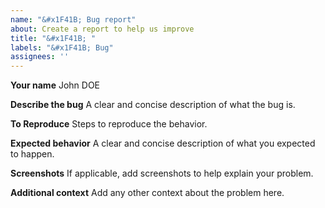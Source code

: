 ```yaml
---
name: "&#x1F41B; Bug report"
about: Create a report to help us improve
title: "&#x1F41B; "
labels: "&#x1F41B; Bug"
assignees: ''
---
```

**Your name**
John DOE

**Describe the bug**
A clear and concise description of what the bug is.

**To Reproduce**
Steps to reproduce the behavior.

**Expected behavior**
A clear and concise description of what you expected to happen.

**Screenshots**
If applicable, add screenshots to help explain your problem.

**Additional context**
Add any other context about the problem here.